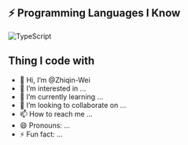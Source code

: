 ## ⚡ Programming Languages I Know

<img alt="TypeScript" src="https://img.shields.io/badge/-TypeScript-007ACC?style=flat-square&logo=typescript&logoColor=white" />

## Thing I code with


- 👋 Hi, I’m @Zhiqin-Wei
- 👀 I’m interested in ...
- 🌱 I’m currently learning ...
- 💞️ I’m looking to collaborate on ...
- 📫 How to reach me ...
- 😄 Pronouns: ...
- ⚡ Fun fact: ...

<!---
Zhiqin-Wei/Zhiqin-Wei is a ✨ special ✨ repository because its `README.md` (this file) appears on your GitHub profile.
You can click the Preview link to take a look at your changes.
--->
